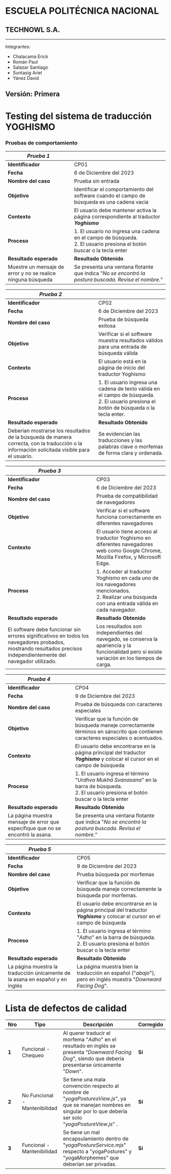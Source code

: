 # ESCUELA POLITÉCNICA NACIONAL
## TECHNOWL S.A.

---
Integrantes: 
- Chalacama Erick
- Román Paul
- Salazar Santiago
- Suntasig Ariel
- Yánez David

Versión: Primera
---
# Testing del sistema de traducción YOGHISMO

### Pruebas de comportamiento

|***Prueba 1***||
|-|-|
|**Identificador**|CP01|
|**Fecha**|6 de Diciembre del 2023|
|**Nombre del caso**|Prueba sin entrada|
|**Objetivo**|Identificar el comportamiento del software cuando el campo de búsqueda es una cadena vacía|
|**Contexto**|El usuario debe mantener activa la página correspondiente al traductor ***Yoghismo***|
|**Proceso**|1. El usuario no ingresa una cadena en el campo de búsqueda. <br/> 2. El usuario presiona el botón buscar o la tecla enter|
|**Resultado esperado**|**Resultado Obtenido**|
|Muestre un mensaje de error y no se realice ninguna búsqueda|Se presenta una ventana flotante que indica "*No se encontró la postura buscada. Revisa el nombre.*"|


|***Prueba 2***||
|-|-|
|**Identificador**|CP02|
|**Fecha**|6 de Diciembre del 2023|
|**Nombre del caso**|Prueba de búsqueda exitosa|
|**Objetivo**|Verificar si el software muestra resultados válidos para una entrada de búsqueda válida|
|**Contexto**|El usuario está en la página de inicio del traductor Yoghismo|
|**Proceso**|1. El usuario ingresa una cadena de texto válida en el campo de búsqueda. <br/> 2. El usuario presiona el botón de búsqueda o la tecla enter.|
|**Resultado esperado**|**Resultado Obtenido**|
|Deberían mostrarse los resultados de la búsqueda de manera correcta, con la traducción o la información solicitada visible para el usuario.|Se evidencian las traducciones y las palabras clave o morfemas de forma clara y ordenada.|

|***Prueba 3***||
|-|-|	
|**Identificador**|CP03|
|**Fecha**|6 de Diciembre del 2023|
|**Nombre del caso**|Prueba de compatibilidad de navegadores|
|**Objetivo**|Verificar si el software funciona correctamente en diferentes navegadores|
|**Contexto**|El usuario tiene acceso al traductor Yoghismo en diferentes navegadores web como Google Chrome, Mozilla Firefox, y Microsoft Edge.|
|**Proceso**|1. Acceder al traductor Yoghismo en cada uno de los navegadores mencionados. <br/> 2. Realizar una búsqueda con una entrada válida en cada navegador.|
|**Resultado esperado**|**Resultado Obtenido**|
|El software debe funcionar sin errores significativos en todos los navegadores probados, mostrando resultados precisos independientemente del navegador utilizado.|Los resultados son independientes del navegado, se conserva la apariencia y la funcionalidad pero si existe variación en los tiempos de carga.|


|***Prueba 4***||
|-|-|
|**Identificador**|CP04|
|**Fecha**|9 de Diciembre del 2023|
|**Nombre del caso**|Prueba de búsqueda con caracteres especiales|
|**Objetivo**|Verificar que la función de búsqueda maneje correctamente términos en sánscrito que contienen caracteres especiales o acentuados.|
|**Contexto**|El usuario debe encontrarse en la página principal del traductor ***Yoghismo*** y colocar el cursor en el campo de búsqueda|
|**Proceso**|1. El usuario ingresa el término "*Urdhva Mukhá Svanasana*" en la barra de búsqueda. <br/> 2. El usuario presiona el botón buscar o la tecla enter|
|**Resultado esperado**|**Resultado Obtenido**|
|La página muestra mensaje de error que especifique que no se encontró la asana.|Se presenta una ventana flotante que indica "*No se encontró la postura buscada. Revisa el nombre.*"|

|***Prueba 5***||
|-|-|
|**Identificador**|CP05|
|**Fecha**|9 de Diciembre del 2023|
|**Nombre del caso**|Prueba búsqueda por morfemas|
|**Objetivo**|Verificar que la función de búsqueda maneje correctamente la búsqueda por morfemas.|
**Contexto**|El usuario debe encontrarse en la página principal del traductor ***Yoghismo*** y colocar el cursor en el campo de búsqueda|
|**Proceso**|1. El usuario ingresa el término "*Adho*" en la barra de búsqueda. <br/> 2. El usuario presiona el botón buscar o la tecla enter|
|**Resultado esperado**|**Resultado Obtenido**|
|La página muestra la traducción únicamente de la asana en español y en inglés|La página muestra bien la traducción en español ("*abajo*"), pero en inglés muestra "*Downward Facing Dog*".|

# Lista de defectos de calidad

|**Nro**|**Tipo**|**Descripción**|**Corregido**|
|-|-|-|-|
|**1**|Funcional - Chequeo|Al querer traducir el morfema "*Adho*" en el resultado en inglés se presenta "*Downward Facing Dog*", siendo que debería presentarse únicamente "*Down*".|**Sí**|
|**2**|No Funcional - Mantenibilidad|Se tiene una mala convención respecto al nombre de "*yogaPosturesView.js*", ya que se manejan nombres en singular por lo que debería ser solo "*yogaPostureView.js*" .|**Sí**|
|**3**|Funcional - Mantenibilidad|Se tiene un mal encapsulamiento dentro de "*yogaPostureService.mjs*" respecto a "yogaPostures" y "yogaMorphemes" que deberían ser privadas.|**Sí**|